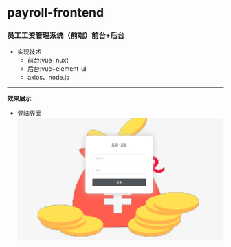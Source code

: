 # payroll-frontend
### 员工工资管理系统（前端）前台+后台
- 实现技术
  - 前台:vue+nuxt
  - 后台:vue+element-ui
  - axios、node.js
* * *
**效果展示**
- 登陆界面
![](img/登录界面.png)
